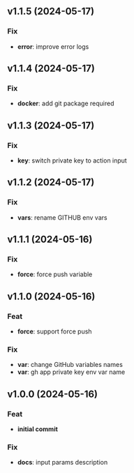 ## v1.1.5 (2024-05-17)

### Fix

- **error**: improve error logs

## v1.1.4 (2024-05-17)

### Fix

- **docker**: add git package required

## v1.1.3 (2024-05-17)

### Fix

- **key**: switch private key to action input

## v1.1.2 (2024-05-17)

### Fix

- **vars**: rename GITHUB env vars

## v1.1.1 (2024-05-16)

### Fix

- **force**: force push variable

## v1.1.0 (2024-05-16)

### Feat

- **force**: support force push

### Fix

- **var**: change GitHub variables names
- **var**: gh app private key env var name

## v1.0.0 (2024-05-16)

### Feat

- **initial commit**

### Fix

- **docs**: input params description
